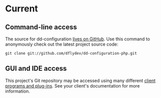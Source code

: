 # Current #

## Command-line access ##

The source for dd-configuration [lives on GitHub](http://github.com/dflydev/dd-configuration-php). Use this command to anonymously check out the latest project source code:

```
git clone git://github.com/dflydev/dd-configuration-php.git
```

## GUI and IDE access ##

This project's Git repository may be accessed using many different [client programs and plug-ins](http://git-scm.com/tools). See your client's documentation for more information.